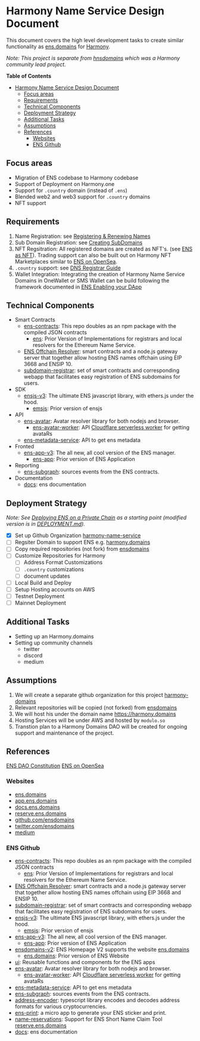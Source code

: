 # Harmony Name Service Design Document
This document covers the high level development tasks to create similar functionality as [ens.domains](https://ens.domains/) for [Harmony](https://www.harmony.one/).

*Note: This project is separate from [hnsdomains](https://github.com/hnsdomains) which was a Harmony community lead project.*

**Table of Contents**
- [Harmony Name Service Design Document](#harmony-name-service-design-document)
  - [Focus areas](#focus-areas)
  - [Requirements](#requirements)
  - [Technical Components](#technical-components)
  - [Deployment Strategy](#deployment-strategy)
  - [Additional Tasks](#additional-tasks)
  - [Assumptions](#assumptions)
  - [References](#references)
    - [Websites](#websites)
    - [ENS Github](#ens-github)

## Focus areas

* Migration of ENS codebase to Harmony codebase
* Support of Deployment on Harmony.one
* Support for `.country` domain (instead of `.ens`)
* Blended web2 and web3 support for `.country` domains
* NFT support


## Requirements

1. Name Registration: see [Registering & Renewing Names](https://docs.ens.domains/dapp-developer-guide/registering-and-renewing-names)
2. Sub Domain Registration: see [Creating SubDomains](https://docs.ens.domains/dapp-developer-guide/managing-names#creating-subdomains)
3. NFT Regsitration: All registered domains are created as NFT's. (see [ENS as NFT](https://docs.ens.domains/dapp-developer-guide/ens-as-nft)). Trading support can also be built out on Harmony NFT Marketplaces similar to [ENS on OpenSea](https://opensea.io/collection/ens).
4. `.country` support: see [DNS Registrar Guide](https://docs.ens.domains/dns-registrar-guide)
5. Wallet Integration: Integrating the creation of Harmony Name Service Domains in OneWallet or SMS Wallet can be build following the framework documented in [ENS Enabling your DApp](https://docs.ens.domains/dapp-developer-guide/ens-enabling-your-dapp)

## Technical Components

* Smart Contracts
    * [ens-contracts](https://github.com/ensdomains/ens-contracts): This repo doubles as an npm package with the compiled JSON contracts
        * [ens](https://github.com/ensdomains/ens): Prior Version of Implementations for registrars and local resolvers for the Ethereum Name Service.
    * [ENS Offchain Resolver](https://github.com/ensdomains/offchain-resolver): smart contracts and a node.js gateway server that together allow hosting ENS names offchain using EIP 3668 and ENSIP 10.
    * [subdomain-registrar](https://github.com/ensdomains/subdomain-registrar): set of smart contracts and corresponding webapp that facilitates easy registration of ENS subdomains for users.
* SDK
    * [ensjs-v3](https://github.com/ensdomains/ensjs-v3): The ultimate ENS javascript library, with ethers.js under the hood.
        * [emsjs](https://github.com/ensdomains/ensjs): Prior version of ensjs
* API
    * [ens-avatar](https://github.com/ensdomains/ens-avatar): Avatar resolver library for both nodejs and browser.
        * [ens-avatar-worker](https://github.com/ensdomains/ens-avatar-worker): API [Cloudflare serverless worker](https://developers.cloudflare.com/workers/) for getting avataRs
    * [ens-metadata-service](https://github.com/ensdomains/ens-metadata-service): API to get ens metadata
* Fronted
    * [ens-app-v3](https://github.com/ensdomains/ens-app-v3): The all new, all cool version of the ENS manager.
        * [ens-app](https://github.com/ensdomains/ens-app): Prior version of ENS Application
* Reporting
    * [ens-subgraph](https://github.com/ensdomains/ens-subgraph): sources events from the ENS contracts.
* Documentation
    * [docs](https://github.com/ensdomains/docs): ens documentation   

## Deployment Strategy

*Note: See [Deploying ENS on a Private Chain](https://docs.ens.domains/deploying-ens-on-a-private-chain) as a starting point (modified version is in [DEPLOYMENT.md](./DEPLOYMENT.md)).*

- [x] Set up Github Organization [harmony-name-service](https://github.com/harmony-name-service)
- [ ] Regsiter Domain to support ENS e.g. [harmony.domains](https://harmony.domains)
- [ ] Copy required repositories (not fork) from [ensdomains](https://github.com/ensdomains)
- [ ] Customize Repositories for Harmony
    - [ ] Address Format Customizations
    - [ ] `.country` customizations
    - [ ] document updates
- [ ] Local Build and Deploy
- [ ] Setup Hosting accounts on AWS
- [ ] Testnet Deployment
- [ ] Mainnet Deployment

## Additional Tasks

* Setting up an Harmony.domains
* Setting up community channels 
  * twitter
  * discord
  * medium


## Assumptions
1. We will create a separate github organization for this project [harmony-domains](https://github.com/harmony-domains)
2. Relevant repositories will be copied (not forked) from [ensdomains](https://github.com/ensdomains)
3. We will host his under the domain name https://harmony.domains
4. Hosting Services will be under AWS and hosted by `modulo.so`
5. Transtion plan to a Harmony Domains DAO will be created for ongoing support and maintenance of the project.

## References

[ENS DAO Constitution](./assets/constitution.pdf)
[ENS on OpenSea](https://opensea.io/collection/ens)

### Websites
* [ens.domains](https://ens.domains/)
* [app.ens.domains](https://app.ens.domains/)
* [docs.ens.domains](https://docs.ens.domains/)
* [reserve.ens.domains](https://reserve.ens.domains/)
* [github.com/ensdomains](https://github.com/ensdomains)
* [twitter.com/ensdomains](https://twitter.com/ensdomains)
* [medium](https://medium.com/the-ethereum-name-service)

### ENS Github

* [ens-contracts](https://github.com/ensdomains/ens-contracts): This repo doubles as an npm package with the compiled JSON contracts
    * [ens](https://github.com/ensdomains/ens): Prior Version of Implementations for registrars and local resolvers for the Ethereum Name Service.
* [ENS Offchain Resolver](https://github.com/ensdomains/offchain-resolver): smart contracts and a node.js gateway server that together allow hosting ENS names offchain using EIP 3668 and ENSIP 10.
* [subdomain-registrar](https://github.com/ensdomains/subdomain-registrar): set of smart contracts and corresponding webapp that facilitates easy registration of ENS subdomains for users.
* [ensjs-v3](https://github.com/ensdomains/ensjs-v3): The ultimate ENS javascript library, with ethers.js under the hood.
    * [emsjs](https://github.com/ensdomains/ensjs): Prior version of ensjs
* [ens-app-v3](https://github.com/ensdomains/ens-app-v3): The all new, all cool version of the ENS manager.
    * [ens-app](https://github.com/ensdomains/ens-app): Prior version of ENS Application
* [ensdomains-v2](https://github.com/ensdomains/ensdomains-v2): ENS Homepage V2 supports the website [ens.domains](https://ens.domains/)
    * [ens.domains](https://github.com/ensdomains/ens.domains): Prior version of ENS Website
* [ui](https://github.com/ensdomains/ui): Reusable functions and components for the ENS apps
* [ens-avatar](https://github.com/ensdomains/ens-avatar): Avatar resolver library for both nodejs and browser.
    * [ens-avatar-worker](https://github.com/ensdomains/ens-avatar-worker): API [Cloudflare serverless worker](https://developers.cloudflare.com/workers/) for getting avataRs
* [ens-metadata-service](https://github.com/ensdomains/ens-metadata-service): API to get ens metadata
* [ens-subgraph](https://github.com/ensdomains/ens-subgraph): sources events from the ENS contracts.
* [address-encoder](https://github.com/ensdomains/address-encoder): typescript library encodes and decodes address formats for various cryptocurrencies.
* [ens-print](https://github.com/ensdomains/ens-print): a micro app to generate your ENS sticker and print.
* [name-reservations](https://github.com/ensdomains/name-reservations): Support for ENS Short Name Claim Tool [reserve.ens.domains](https://reserve.ens.domains/) 
* [docs](https://github.com/ensdomains/docs): ens documentation